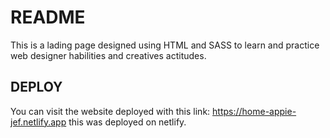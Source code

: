 # README
  This is a lading page designed using HTML and SASS to learn and practice web designer habilities and creatives actitudes.

 ## DEPLOY
 You can visit the website deployed with this link: https://home-appie-jef.netlify.app
 this was deployed on netlify.
